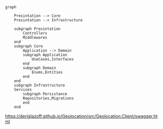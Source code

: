 ```mermaid
graph

    Presintation --> Core
    Presintation --> Infrastructure

    subgraph Presintation
        Controllers
        Middlewares
    end
    subgraph Core
        Application --> Domain
        subgraph Application
            UseCases,Interfaces
        end
        subgraph Domain
            Enums,Entities
        end
    end
    subgraph Infrastructure
    Services
        subgraph Persistance
        Repositories,Migrations
        end
    end
```

https://deriglazoff.github.io/Geolocation/src/Geolocation.Client/swagger.html
